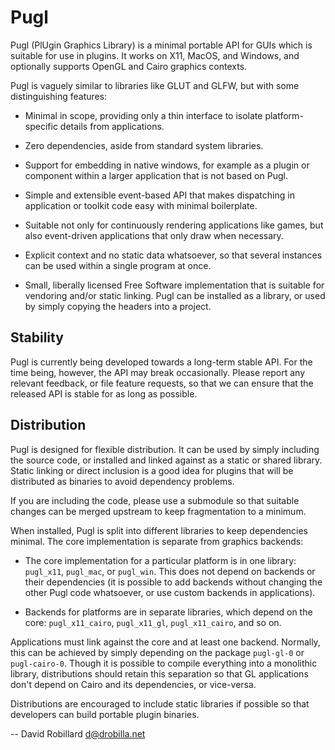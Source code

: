 Pugl
====

Pugl (PlUgin Graphics Library) is a minimal portable API for GUIs which is
suitable for use in plugins.  It works on X11, MacOS, and Windows, and
optionally supports OpenGL and Cairo graphics contexts.

Pugl is vaguely similar to libraries like GLUT and GLFW, but with some
distinguishing features:

 * Minimal in scope, providing only a thin interface to isolate
   platform-specific details from applications.

 * Zero dependencies, aside from standard system libraries.

 * Support for embedding in native windows, for example as a plugin or
   component within a larger application that is not based on Pugl.

 * Simple and extensible event-based API that makes dispatching in application
   or toolkit code easy with minimal boilerplate.

 * Suitable not only for continuously rendering applications like games, but
   also event-driven applications that only draw when necessary.

 * Explicit context and no static data whatsoever, so that several instances
   can be used within a single program at once.

 * Small, liberally licensed Free Software implementation that is suitable for
   vendoring and/or static linking.  Pugl can be installed as a library, or
   used by simply copying the headers into a project.

Stability
---------

Pugl is currently being developed towards a long-term stable API.  For the time
being, however, the API may break occasionally.  Please report any relevant
feedback, or file feature requests, so that we can ensure that the released API
is stable for as long as possible.

Distribution
------------

Pugl is designed for flexible distribution.  It can be used by simply including
the source code, or installed and linked against as a static or shared library.
Static linking or direct inclusion is a good idea for plugins that will be
distributed as binaries to avoid dependency problems.

If you are including the code, please use a submodule so that suitable changes
can be merged upstream to keep fragmentation to a minimum.

When installed, Pugl is split into different libraries to keep dependencies
minimal.  The core implementation is separate from graphics backends:

 * The core implementation for a particular platform is in one library:
   `pugl_x11`, `pugl_mac`, or `pugl_win`.  This does not depend on backends or
   their dependencies (it is possible to add backends without changing the
   other Pugl code whatsoever, or use custom backends in applications).

 * Backends for platforms are in separate libraries, which depend on the core:
   `pugl_x11_cairo`, `pugl_x11_gl`, `pugl_x11_cairo`, and so on.

Applications must link against the core and at least one backend.  Normally,
this can be achieved by simply depending on the package `pugl-gl-0` or
`pugl-cairo-0`.  Though it is possible to compile everything into a monolithic
library, distributions should retain this separation so that GL applications
don't depend on Cairo and its dependencies, or vice-versa.

Distributions are encouraged to include static libraries if possible so that
developers can build portable plugin binaries.

 -- David Robillard <d@drobilla.net>

